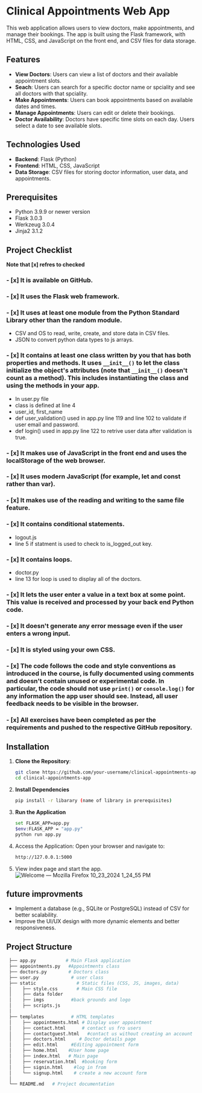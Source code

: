 # Clinical Appointments Web App

This web application allows users to view doctors, make appointments, and manage their bookings. The app is built using the Flask framework, with HTML, CSS, and JavaScript on the front end, and CSV files for data storage.

## Features

- **View Doctors**: Users can view a list of doctors and their available appointment slots.
- **Seach**: Users can search for a specific doctor name or spciality and see all doctors with that spciality.
- **Make Appointments**: Users can book appointments based on available dates and times.
- **Manage Appointments**: Users can edit or delete their bookings.
- **Doctor Availability**: Doctors have specific time slots on each day. Users select a date to see available slots.

## Technologies Used

- **Backend**: Flask (Python)
- **Frontend**: HTML, CSS, JavaScript
- **Data Storage**: CSV files for storing doctor information, user data, and appointments.

## Prerequisites

- Python 3.9.9 or newer version
- Flask 3.0.3
- Werkzeug 3.0.4
- Jinja2 3.1.2
  
## Project Checklist
**Note that [x] refres to checked**
### - [x] It is available on GitHub. 
### - [x] It uses the Flask web framework.
### - [x] It uses at least one module from the Python Standard Library other than the random module. 
- CSV and OS to read, write, create, and store data in CSV files.
- JSON to convert python data types to js arrays.
### - [x] It contains at least one class written by you that has both properties and methods. It uses `__init__()` to let the class initialize the object's attributes (note that `__init__()` doesn't count as a method). This includes instantiating the class and using the methods in your app.
- In user.py file 
- class is defined at line 4
- user_id, first_name
- def user_validation() used in app.py line 119 and line 102 to validate if user email and password.
- def login() used in app.py line 122 to retrive user data after validation is true.
### - [x] It makes use of JavaScript in the front end and uses the localStorage of the web browser.
### - [x] It uses modern JavaScript (for example, let and const rather than var).
### - [x] It makes use of the reading and writing to the same file feature.
### - [x] It contains conditional statements.
- logout.js
- line 5 if statment is used to check to is_logged_out key.
### - [x] It contains loops.
- doctor.py
- line 13 for loop is used to display all of the doctors.
### - [x] It lets the user enter a value in a text box at some point. This value is received and processed by your back end Python code.
### - [x] It doesn't generate any error message even if the user enters a wrong input.
### - [x] It is styled using your own CSS.
### - [x] The code follows the code and style conventions as introduced in the course, is fully documented using comments and doesn't contain unused or experimental code. In particular, the code should not use `print()` or `console.log()` for any information the app user should see. Instead, all user feedback needs to be visible in the browser.
### - [x] All exercises have been completed as per the requirements and pushed to the respective GitHub repository. 

## Installation

1. **Clone the Repository**:
   ```bash
   git clone https://github.com/your-username/clinical-appointments-app.git
   cd clinical-appointments-app
2. **Install Dependencies**
   ```bash
   pip install -r libarary (name of library in prerequisites)
4. **Run the Application**
   ```bash
   set FLASK_APP=app.py
   $env:FLASK_APP = "app.py"
   python run app.py
6. Access the Application: Open your browser and navigate to:
   ```bash
   http://127.0.0.1:5000
7. View index page and start the app.
  ![Welcome — Mozilla Firefox 10_23_2024 1_24_55 PM](https://github.com/user-attachments/assets/b24130d5-1585-4f79-b456-a512039a94be)
   
   
## future improvments
- Implement a database (e.g., SQLite or PostgreSQL) instead of CSV for better scalability.
- Improve the UI/UX design with more dynamic elements and better responsiveness.
  
## Project Structure
   ```bash
    ├── app.py           # Main Flask application
    ├── appointments.py   #Appointments class 
    ├── doctors.py        # Doctors class
    ├── user.py            # user class
    ├── static               # Static files (CSS, JS, images, data)
    │    ├── style.css       # Main CSS file
    │    ├── data folder
    │    ├── imgs          #back grounds and logo
    │    ├── scripts.js 
    │
    ├── templates          # HTML templates
    │    ├── appointments.html # Display user appointment 
    │    ├── contact.html      # contact us fro users
    │    ├── contactguest.html   #contact us without creating an account
    │    ├── doctors.html     # Doctor details page
    │    ├── edit.html     #Editing appointment form 
    │    ├── home.html    #User home page
    │    ├── index.html   # Main page
    │    ├── reservation.html  #booking form
    │    ├── signin.html    #log in from
    │    └── signup.html    # create a new account form
    │  
    └── README.md   # Project documentation 



   




